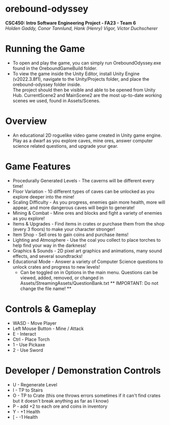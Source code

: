 # orebound-odyssey
**CSC450: Intro Software Engineering Project - FA23 - Team 6**   
*Holden Gaddy, Conor Tannlund, Hank (Henry) Vigor, Victor Duchscherer* 
  
# **Running the Game**  
- To open and play the game, you can simply run OreboundOdyssey.exe found in the OreboundGameBuild folder.  
- To view the game inside the Unity Editor, install Unity Engine (v2022.3.8f1), navigate to the Unity/Projects folder, and place the orebound-odyssey folder inside.  
The project should then be visible and able to be opened from Unity Hub. CurrentScene2 and MainScene2 are the most up-to-date working scenes we used, found in Assets/Scenes.  
  
# **Overview**   
- An educational 2D roguelike video game created in Unity game engine. Play as a dwarf as you explore caves, mine ores, answer computer science related questions, and upgrade your gear.  
  
# **Game Features**   
- Procedurally Generated Levels - The caverns will be different every time!  
- Floor Variation - 10 different types of caves can be unlocked as you explore deeper into the mine!  
- Scaling Difficulty - As you progress, enemies gain more health, more will appear, and more dangerous caves will begin to generate!  
- Mining & Combat - Mine ores and blocks and fight a variety of enemies as you explore!  
- Items & Upgrades - Find items in crates or purchase them from the shop (every 3 floors) to make your character stronger!  
- Item Shop - Sell ores to gain coins and purchase items!  
- Lighting and Atmosphere - Use the coal you collect to place torches to help find your way in the darkness!  
- Graphics & Sounds - 2D pixel art graphics and animations, many sound effects, and several soundtracks!  
- Educational Mode - Answer a variety of Computer Science questions to unlock crates and progress to new levels!  
  - Can be toggled on in Options in the main menu. Questions can be viewed, added, removed, or changed in Assets/StreamingAssets/QuestionBank.txt ** IMPORTANT: Do not change the file name! **  
  
# **Controls & Gameplay**   
- WASD - Move Player  
- Left Mouse Button - Mine / Attack  
- E - Interact  
- Ctrl - Place Torch  
- 1 - Use Pickaxe  
- 2 - Use Sword  

# **Developer / Demonstration Controls**
- U - Regenerate Level  
- I - TP to Stairs  
- O - TP to Crate (this one throws errors sometimes if it can't find crates but it doesn't break anything as far as I know)  
- P - add +2 to each ore and coins in inventory  
- Y - +1 Health  
- [ - -1 Health  
